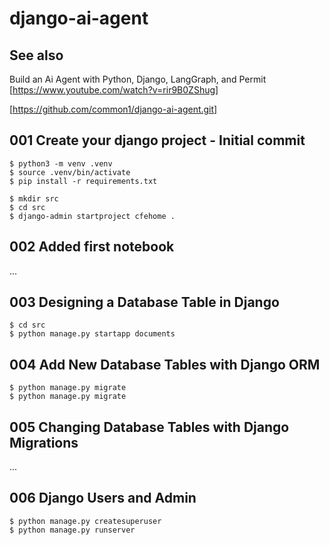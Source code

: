 # django-ai-agent

## See also

Build an Ai Agent with Python, Django, LangGraph, and Permit
[https://www.youtube.com/watch?v=rir9B0ZShug]

[https://github.com/common1/django-ai-agent.git]

## 001 Create your django project - Initial commit

```
$ python3 -m venv .venv
$ source .venv/bin/activate
$ pip install -r requirements.txt

$ mkdir src
$ cd src
$ django-admin startproject cfehome .
```
## 002 Added first notebook

...

## 003 Designing a Database Table in Django

```
$ cd src
$ python manage.py startapp documents
``` 

## 004 Add New Database Tables with Django ORM

```
$ python manage.py migrate
$ python manage.py migrate
```

## 005 Changing Database Tables with Django Migrations

...

## 006 Django Users and Admin

```
$ python manage.py createsuperuser
$ python manage.py runserver
```

